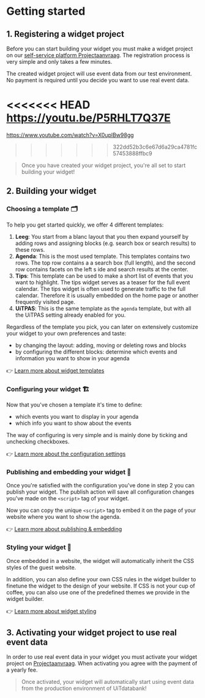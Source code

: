 # Getting started

## 1. Registering a widget project

Before you can start building your widget you must make a widget project on our [self-service platform Projectaanvraag](https://projectaanvraag.uitdatabank.be). The registration process is very simple and only takes a few minutes.

The created widget project will use event data from our test environment. No payment is required until you decide you want to use real event data.

<<<<<<< HEAD
https://youtu.be/P5RHLT7Q37E
=======
<https://www.youtube.com/watch?v=X0uplBw98gg>
>>>>>>> 322dd52b3c6e67d6a29ca4781fc57453888ffbc9

<!-- theme: success -->

> Once you have created your widget project, you're all set to start building your widget!

## 2. Building your widget

### Choosing a template 🗂️

To help you get started quickly, we offer 4 different templates:

1. **Leeg**: You start from a blanc layout that you then expand yourself by adding rows and assigning blocks (e.g. search box or search results) to these rows.
2. **Agenda**: This is the most used template. This templates contains two rows. The top row contains a a search box (full length), and the second row contains facets on the left s ide and search results at the center.
3. **Tips**: This template can be used to make a short list of events that you want to highlight. The tips widget serves as a teaser for the full event calendar. The tips widget is often used to generate traffic to the full calendar. Therefore it is usually embedded on the home page or another frequently visited page.
4. **UiTPAS**: This is the same template as the `agenda` template, but with all the UiTPAS setting already enabled for you.

Regardless of the template you pick, you can later on extensively customize your widget to your own preferences and taste:

* by changing the layout: adding, moving or deleting rows and blocks
* by configuring the different blocks: determine which events and information you want to show in your agenda

👉 [Learn more about widget templates](./templates.md)

### Configuring your widget 🏗️

Now that you've chosen a template it's time to define:

* which events you want to display in your agenda
* which info you want to show about the events

The way of configuring is very simple and is mainly done by ticking and unchecking checkboxes.

👉 [Learn more about the  configuration settings](./configuration.md)

### Publishing and embedding your widget 💾

Once you're satisfied with the configuration you've done in step 2 you can publish your widget. The publish action will save all configuration changes you've made on the `<script>` tag of your widget.

Now you can copy the unique `<script>` tag to embed it on the page of your website where you want to show the agenda.

👉 [Learn more about publishing & embedding](./publish-and-embed-on-your-website.md)

### Styling your widget 🎨

Once embedded in a website, the widget will automatically inherit the CSS styles of the guest website.

In addition, you can also define your own CSS rules in the widget builder to finetune the widget to the design of your website. If CSS is not your cup of coffee, you can also use one of the predefined themes we provide in the widget builder.

👉 [Learn more about widget styling](./styling.md)

## 3. Activating your widget project to use real event data

In order to use real event data in your widget you must activate your widget project on [Projectaanvraag](https://projectaanvraag.uitdatabank.be). When activating you agree with the payment of a yearly fee.

<!-- theme: success -->

> Once activated, your widget will automatically start using event data from the production environment of UiTdatabank!
